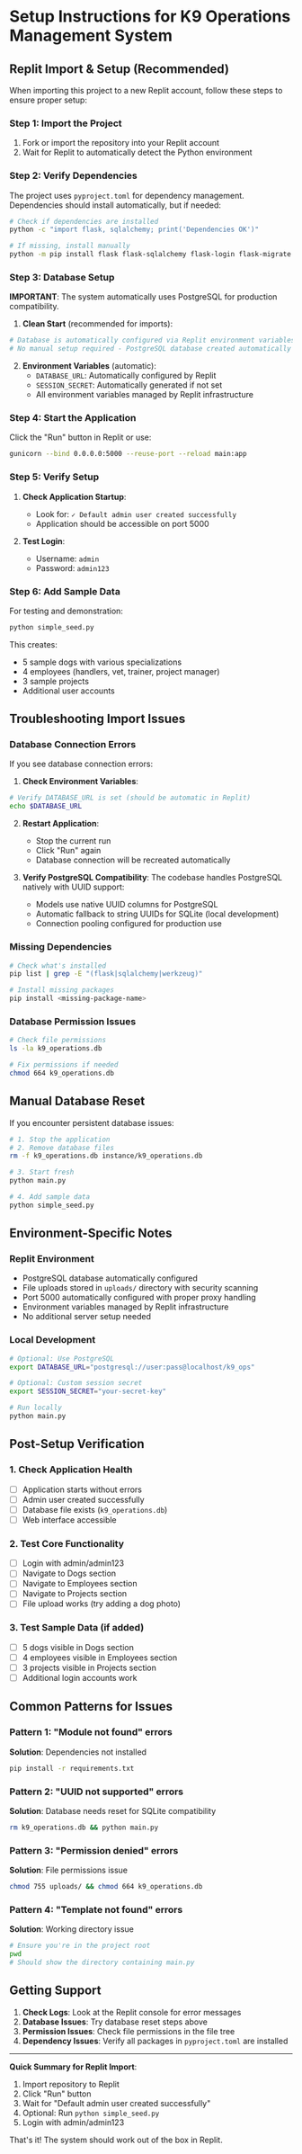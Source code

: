 # Setup Instructions for K9 Operations Management System

## Replit Import & Setup (Recommended)

When importing this project to a new Replit account, follow these steps to ensure proper setup:

### Step 1: Import the Project
1. Fork or import the repository into your Replit account
2. Wait for Replit to automatically detect the Python environment

### Step 2: Verify Dependencies
The project uses `pyproject.toml` for dependency management. Dependencies should install automatically, but if needed:
```bash
# Check if dependencies are installed
python -c "import flask, sqlalchemy; print('Dependencies OK')"

# If missing, install manually
python -m pip install flask flask-sqlalchemy flask-login flask-migrate gunicorn psycopg2-binary reportlab werkzeug email-validator
```

### Step 3: Database Setup
**IMPORTANT**: The system automatically uses PostgreSQL for production compatibility.

1. **Clean Start** (recommended for imports):
```bash
# Database is automatically configured via Replit environment variables
# No manual setup required - PostgreSQL database created automatically
```

2. **Environment Variables** (automatic):
   - `DATABASE_URL`: Automatically configured by Replit
   - `SESSION_SECRET`: Automatically generated if not set
   - All environment variables managed by Replit infrastructure

### Step 4: Start the Application
Click the "Run" button in Replit or use:
```bash
gunicorn --bind 0.0.0.0:5000 --reuse-port --reload main:app
```

### Step 5: Verify Setup
1. **Check Application Startup**:
   - Look for: `✓ Default admin user created successfully`
   - Application should be accessible on port 5000

2. **Test Login**:
   - Username: `admin`
   - Password: `admin123`

### Step 6: Add Sample Data
For testing and demonstration:
```bash
python simple_seed.py
```

This creates:
- 5 sample dogs with various specializations
- 4 employees (handlers, vet, trainer, project manager)
- 3 sample projects
- Additional user accounts

## Troubleshooting Import Issues

### Database Connection Errors
If you see database connection errors:

1. **Check Environment Variables**:
```bash
# Verify DATABASE_URL is set (should be automatic in Replit)
echo $DATABASE_URL
```

2. **Restart Application**:
   - Stop the current run
   - Click "Run" again
   - Database connection will be recreated automatically

3. **Verify PostgreSQL Compatibility**:
   The codebase handles PostgreSQL natively with UUID support:
   - Models use native UUID columns for PostgreSQL
   - Automatic fallback to string UUIDs for SQLite (local development)
   - Connection pooling configured for production use

### Missing Dependencies
```bash
# Check what's installed
pip list | grep -E "(flask|sqlalchemy|werkzeug)"

# Install missing packages
pip install <missing-package-name>
```

### Database Permission Issues
```bash
# Check file permissions
ls -la k9_operations.db

# Fix permissions if needed
chmod 664 k9_operations.db
```

## Manual Database Reset

If you encounter persistent database issues:

```bash
# 1. Stop the application
# 2. Remove database files
rm -f k9_operations.db instance/k9_operations.db

# 3. Start fresh
python main.py

# 4. Add sample data
python simple_seed.py
```

## Environment-Specific Notes

### Replit Environment
- PostgreSQL database automatically configured
- File uploads stored in `uploads/` directory with security scanning
- Port 5000 automatically configured with proper proxy handling
- Environment variables managed by Replit infrastructure
- No additional server setup needed

### Local Development
```bash
# Optional: Use PostgreSQL
export DATABASE_URL="postgresql://user:pass@localhost/k9_ops"

# Optional: Custom session secret
export SESSION_SECRET="your-secret-key"

# Run locally
python main.py
```

## Post-Setup Verification

### 1. Check Application Health
- [ ] Application starts without errors
- [ ] Admin user created successfully
- [ ] Database file exists (`k9_operations.db`)
- [ ] Web interface accessible

### 2. Test Core Functionality
- [ ] Login with admin/admin123
- [ ] Navigate to Dogs section
- [ ] Navigate to Employees section
- [ ] Navigate to Projects section
- [ ] File upload works (try adding a dog photo)

### 3. Test Sample Data (if added)
- [ ] 5 dogs visible in Dogs section
- [ ] 4 employees visible in Employees section
- [ ] 3 projects visible in Projects section
- [ ] Additional login accounts work

## Common Patterns for Issues

### Pattern 1: "Module not found" errors
**Solution**: Dependencies not installed
```bash
pip install -r requirements.txt
```

### Pattern 2: "UUID not supported" errors
**Solution**: Database needs reset for SQLite compatibility
```bash
rm k9_operations.db && python main.py
```

### Pattern 3: "Permission denied" errors
**Solution**: File permissions issue
```bash
chmod 755 uploads/ && chmod 664 k9_operations.db
```

### Pattern 4: "Template not found" errors
**Solution**: Working directory issue
```bash
# Ensure you're in the project root
pwd
# Should show the directory containing main.py
```

## Getting Support

1. **Check Logs**: Look at the Replit console for error messages
2. **Database Issues**: Try database reset steps above
3. **Permission Issues**: Check file permissions in the file tree
4. **Dependency Issues**: Verify all packages in `pyproject.toml` are installed

---

**Quick Summary for Replit Import**:
1. Import repository to Replit
2. Click "Run" button
3. Wait for "Default admin user created successfully"
4. Optional: Run `python simple_seed.py`
5. Login with admin/admin123

That's it! The system should work out of the box in Replit.